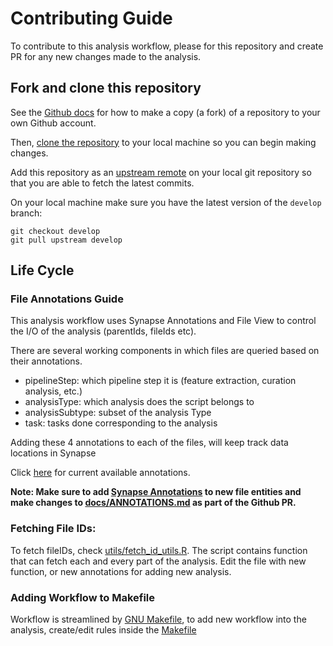 # Contributing Guide

To contribute to this analysis workflow, please for this repository and create PR for any new changes made to the analysis.

## Fork and clone this repository
See the [Github docs](https://help.github.com/articles/fork-a-repo/) for how to make a copy (a fork) of a repository to your own Github account.

Then, [clone the repository](https://help.github.com/articles/cloning-a-repository/) to your local machine so you can begin making changes.

Add this repository as an [upstream remote](https://help.github.com/en/articles/configuring-a-remote-for-a-fork) on your local git repository so that you are able to fetch the latest commits.

On your local machine make sure you have the latest version of the `develop` branch:

```
git checkout develop
git pull upstream develop
```

## Life Cycle
### File Annotations Guide
This analysis workflow uses Synapse Annotations and File View to control the I/O of the analysis (parentIds, fileIds etc). 


There are several working components in which files are queried based on their annotations.


- pipelineStep: which pipeline step it is (feature extraction, curation analysis, etc.)
- analysisType: which analysis does the script belongs to
- analysisSubtype: subset of the analysis Type
- task: tasks done corresponding to the analysis

Adding these 4 annotations to each of the files, will keep track data locations in Synapse

Click [here](https://github.com/Sage-Bionetworks/psorcast-validation-manuscript/blob/main/docs/ANNOTATIONS.md) for current available annotations.

**Note: Make sure to add [Synapse Annotations](https://python-docs.synapse.org/build/html/Annotations.html) to new file entities and make changes to [docs/ANNOTATIONS.md](https://github.com/Sage-Bionetworks/psorcast-validation-manuscript/blob/main/docs/ANNOTATIONS.md) as part of the Github PR.**

### Fetching File IDs:
To fetch fileIDs, check [utils/fetch_id_utils.R](https://github.com/Sage-Bionetworks/psorcast-validation-manuscript/blob/main/utils/fetch_id_utils.R). The script contains function that can fetch each and every part of the analysis. Edit the file with new function, or new annotations for adding new analysis.

### Adding Workflow to Makefile
Workflow is streamlined by [GNU Makefile](https://github.com/Sage-Bionetworks/psorcast-validation-manuscript/blob/main/Makefile), to add new workflow into the analysis, create/edit rules inside the [Makefile](https://github.com/Sage-Bionetworks/psorcast-validation-manuscript/blob/main/Makefile)


